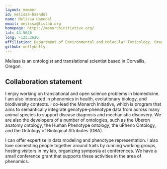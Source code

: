 ```yaml
---
layout: member
id: melissa-haendel
name: Melissa Haendel
email: melissa@tislab.org
homepage: https://monarchinitiative.org/
lat: 44.5646
long: -123.2620 
affiliation: Department of Environmental and Molecular Toxicology, Oregon State University, Corvallis, OR, USA 
github: mellybelly
---
```


Melissa is an ontologist and translational scientist based in Corvallis, Oregon. 

## Collaboration statement
I enjoy working on translational and open science problems in biomedicine. I am also interested in phenomics in health, evolutionary biology, and biodiversity contexts.  I co-lead the Monarch Initiative, which is program that aims to semantically integrate genotype-phenotype data from across many animal species to support disease diagnosis and mechanistic discovery. We are also the developers of a number of ontologies, such as the Uberon anatomy ontology, the Human Phenotype ontology, the uPheno Ontology, and the Ontology of Biological Attributes (OBA).

I can offer expertise in data modeling and phenotype representation. I also love connecting people together around traits by running working groups, hosting visitors in my lab, organizing symposia at conferences. We have a small conference grant that supports these activities in the area of phenomics.



